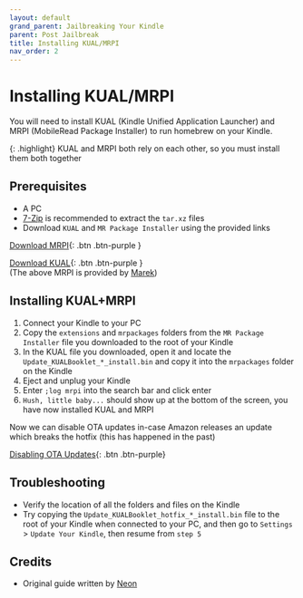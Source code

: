 ```yaml
---
layout: default
grand_parent: Jailbreaking Your Kindle
parent: Post Jailbreak
title: Installing KUAL/MRPI
nav_order: 2
---
```


# Installing KUAL/MRPI
You will need to install KUAL (Kindle Unified Application Launcher) and MRPI (MobileRead Package Installer) to run homebrew on your Kindle.

{: .highlight}
KUAL and MRPI both rely on each other, so you must install them both together

## Prerequisites
- A PC
- [7-Zip](https://www.7-zip.org/) is recommended to extract the `tar.xz` files
- Download `KUAL` and `MR Package Installer` using the provided links

[Download MRPI](https://fw.notmarek.com/khf/kual-mrinstaller-khf.tar.xz){: .btn .btn-purple }

[Download KUAL](https://storage.gra.cloud.ovh.net/v1/AUTH_2ac4bfee353948ec8ea7fd1710574097/mr-public/KUAL/KUAL-f190a38-20240104.tar.xz){: .btn .btn-purple }
<br/>
(The above MRPI is provided by [Marek](https://fw.notmarek.com/khf/))

## Installing KUAL+MRPI
1. Connect your Kindle to your PC
2. Copy the `extensions` and `mrpackages` folders from the `MR Package Installer` file you downloaded to the root of your Kindle
3. In the KUAL file you downloaded, open it and locate the `Update_KUALBooklet_*_install.bin` and copy it into the `mrpackages` folder on the Kindle
4. Eject and unplug your Kindle
5. Enter `;log mrpi` into the search bar and click enter
6. `Hush, little baby...` should show up at the bottom of the screen, you have now installed KUAL and MRPI


Now we can disable OTA updates in-case Amazon releases an update which breaks the hotfix (this has happened in the past)

[Disabling OTA Updates](./disable-ota){: .btn .btn-purple}

## Troubleshooting
- Verify the location of all the folders and files on the Kindle
- Try copying the `Update_KUALBooklet_hotfix_*_install.bin` file to the root of your Kindle when connected to your PC, and then go to `Settings` > `Update Your Kindle`, then resume from `step 5`

## Credits
- Original guide written by [Neon](https://www.mobileread.com/forums/member.php?u=329187)